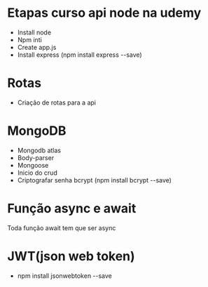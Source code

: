 # Etapas curso api node na udemy


- Install node
- Npm inti
- Create app.js
- Install express (npm install express --save)

# Rotas

- Criação de rotas para a api

# MongoDB

- Mongodb atlas
- Body-parser
- Mongoose
- Inicio do crud
- Criptografar senha bcrypt (npm install bcrypt --save)

# Função async e await

Toda função await tem que ser async

# JWT(json web token)

- npm install jsonwebtoken --save


